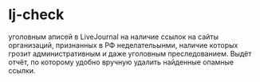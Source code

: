 # lj-check
уголовным аписей в LiveJournal на наличие ссылок на сайты организаций, 
признанных в РФ неделательынми, наличие которых грозит административным
и даже уголовным преследованием.
Выдёт отчёт, по которому удобно вручную удалить найденные опамные ссылки.
